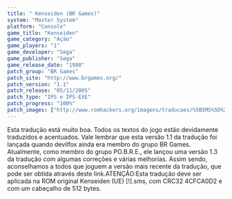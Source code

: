 ```yaml
---
title: " Kenseiden (BR Games)"
system: "Master System"
platform: "Console"
game_title: "Kenseiden"
game_category: "Ação"
game_players: "1"
game_developer: "Sega"
game_publisher: "Sega"
game_release_date: "1988"
patch_group: "BR Games"
patch_site: "http://www.brgames.org/"
patch_version: "1.1"
patch_release: "05/11/2005"
patch_type: "IPS e IPS-EXE"
patch_progress: "100%"
patch_images: ["http://www.romhackers.org/imagens/traducoes/%5BSMS%5D%20Kenseiden%20-%20BR%20Games%20-%201.png","http://www.romhackers.org/imagens/traducoes/%5BSMS%5D%20Kenseiden%20-%20BR%20Games%20-%202.png","http://www.romhackers.org/imagens/traducoes/%5BSMS%5D%20Kenseiden%20-%20BR%20Games%20-%203.png"]
---
```

Esta tradução está muito boa. Todos os textos do jogo estão devidamente traduzidos e acentuados. Vale lembrar que esta versão 1.1 da tradução foi lançada quando devilfox ainda era membro do grupo BR Games. Atualmente, como membro do grupo PO.B.R.E., ele lançou uma versão 1.3 da tradução com algumas correções e várias melhorias. Assim sendo, aconselhamos a todos que joguem a versão mais recente da tradução, que pode ser obtida através deste link.ATENÇÃO:Esta tradução deve ser aplicada na ROM original Kenseiden (UE) [!].sms, com CRC32 4CFCA0D2 e com um cabeçalho de 512 bytes.